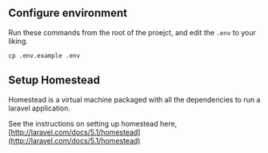 ## Configure environment

Run these commands from the root of the proejct, and edit the `.env` to your liking.

```
cp .env.example .env
```

## Setup Homestead

Homestead is a virtual machine packaged with all the dependencies to run a laravel application.

See the instructions on setting up homestead here, [http://laravel.com/docs/5.1/homestead](http://laravel.com/docs/5.1/homestead)


